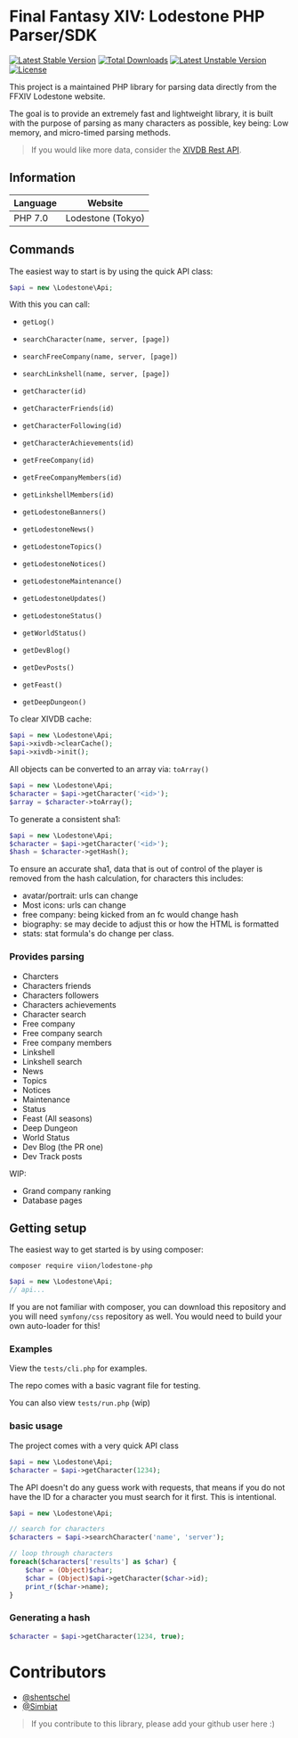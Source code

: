 # Final Fantasy XIV: Lodestone PHP Parser/SDK

[![Latest Stable Version](https://poser.pugx.org/viion/lodestone-php/v/stable)](https://packagist.org/packages/viion/lodestone-php)
[![Total Downloads](https://poser.pugx.org/viion/lodestone-php/downloads)](https://packagist.org/packages/viion/lodestone-php)
[![Latest Unstable Version](https://poser.pugx.org/viion/lodestone-php/v/unstable)](https://packagist.org/packages/viion/lodestone-php)
[![License](https://poser.pugx.org/viion/lodestone-php/license)](https://packagist.org/packages/viion/lodestone-php)

This project is a maintained PHP library for parsing data directly from the FFXIV Lodestone website.

The goal is to provide an extremely fast and lightweight library, it is built with the purpose of parsing as many characters as possible, key being: Low memory, and micro-timed parsing methods.

> If you would like more data, consider the [XIVDB Rest API](https://github.com/xivdb/api).

## Information

|Language|Website|
|---|---|
|PHP 7.0|Lodestone (Tokyo)|




## Commands

The easiest way to start is by using the quick API class:

```php
$api = new \Lodestone\Api;
```

With this you can call:
- `getLog()`
- `searchCharacter(name, server, [page])`
- `searchFreeCompany(name, server, [page])`
- `searchLinkshell(name, server, [page])`

- `getCharacter(id)`
- `getCharacterFriends(id)`
- `getCharacterFollowing(id)`
- `getCharacterAchievements(id)`

- `getFreeCompany(id)`
- `getFreeCompanyMembers(id)`

- `getLinkshellMembers(id)`

- `getLodestoneBanners()`
- `getLodestoneNews()`
- `getLodestoneTopics()`
- `getLodestoneNotices()`
- `getLodestoneMaintenance()`
- `getLodestoneUpdates()`
- `getLodestoneStatus()`

- `getWorldStatus()`
- `getDevBlog()`
- `getDevPosts()`
- `getFeast()`
- `getDeepDungeon()`

To clear XIVDB cache:

```php
$api = new \Lodestone\Api;
$api->xivdb->clearCache();
$api->xivdb->init();
```

All objects can be converted to an array via: `toArray()`

```php
$api = new \Lodestone\Api;
$character = $api->getCharacter('<id>');
$array = $character->toArray();
```

To generate a consistent sha1:

```php
$api = new \Lodestone\Api;
$character = $api->getCharacter('<id>');
$hash = $character->getHash();
```

To ensure an accurate sha1, data that is out of control of the player is removed from the hash calculation, for characters this includes:

- avatar/portrait: urls can change
- Most icons: urls can change
- free company: being kicked from an fc would change hash
- biography: se may decide to adjust this or how the HTML is formatted
- stats: stat formula's do change per class.

### Provides parsing

- Charcters
- Characters friends
- Characters followers
- Characters achievements
- Character search
- Free company
- Free company search
- Free company members
- Linkshell
- Linkshell search
- News
- Topics
- Notices
- Maintenance
- Status
- Feast (All seasons)
- Deep Dungeon
- World Status
- Dev Blog (the PR one)
- Dev Track posts


WIP:
- Grand company ranking
- Database pages


## Getting setup

The easiest way to get started is by using composer:

```shell
composer require viion/lodestone-php
```

```php
$api = new \Lodestone\Api;
// api...
```

If you are not familiar with composer, you can download this repository and you will need `symfony/css` repository as well. You would need to build your own auto-loader for this!


### Examples
View the `tests/cli.php` for examples.

The repo comes with a basic vagrant file for testing.

You can also view `tests/run.php` (wip)


### basic usage

The project comes with a very quick API class

```php
$api = new \Lodestone\Api;
$character = $api->getCharacter(1234);
```

The API doesn't do any guess work with requests, that means if you do not have the ID for a character you must search for it first. This is intentional.

```php
$api = new \Lodestone\Api;

// search for characters
$characters = $api->searchCharacter('name', 'server');

// loop through characters
foreach($characters['results'] as $char) {
    $char = (Object)$char;
    $char = (Object)$api->getCharacter($char->id);
    print_r($char->name);
}
```


### Generating a hash

```php
$character = $api->getCharacter(1234, true);
```

# Contributors

- [@shentschel](https://github.com/shentschel)
- [@Simbiat](https://github.com/Simbiat)

> If you contribute to this library, please add your github user here :)
